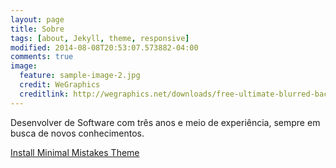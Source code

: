 ```yaml
---
layout: page
title: Sobre
tags: [about, Jekyll, theme, responsive]
modified: 2014-08-08T20:53:07.573882-04:00
comments: true
image:
  feature: sample-image-2.jpg
  credit: WeGraphics
  creditlink: http://wegraphics.net/downloads/free-ultimate-blurred-background-pack/
---
```


Desenvolver de Software com três anos e meio de experiência, sempre em busca de novos conhecimentos.

<a markdown="0" href="{{ site.url }}/theme-setup" class="btn">Install Minimal Mistakes Theme</a>